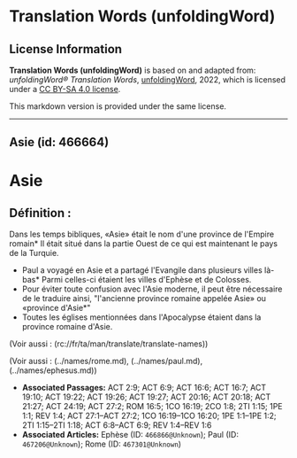 # Translation Words (unfoldingWord)

## License Information

**Translation Words (unfoldingWord)** is based on and adapted from: _unfoldingWord® Translation Words_, [unfoldingWord](https://unfoldingword.org/utw), 2022, which is licensed under a [CC BY-SA 4.0 license](https://creativecommons.org/licenses/by-sa/4.0/legalcode.en).

This markdown version is provided under the same license.



--------------------------------

## Asie (id: 466664)

Asie
====

Définition :
------------

Dans les temps bibliques, «Asie» était le nom d'une province de l'Empire romain\* Il était situé dans la partie Ouest de ce qui est maintenant le pays de la Turquie.

* Paul a voyagé en Asie et a partagé l'Evangile dans plusieurs villes là\-bas\* Parmi celles\-ci étaient les villes d'Ephèse et de Colosses.
* Pour éviter toute confusion avec l'Asie moderne, il peut être nécessaire de le traduire ainsi, "l'ancienne province romaine appelée Asie» ou «province d'Asie\*"
* Toutes les églises mentionnées dans l'Apocalypse étaient dans la province romaine d'Asie.

(Voir aussi : (rc://fr/ta/man/translate/translate\-names))

(Voir aussi : (../names/rome.md), (../names/paul.md), (../names/ephesus.md))

* **Associated Passages:** ACT 2:9; ACT 6:9; ACT 16:6; ACT 16:7; ACT 19:10; ACT 19:22; ACT 19:26; ACT 19:27; ACT 20:16; ACT 20:18; ACT 21:27; ACT 24:19; ACT 27:2; ROM 16:5; 1CO 16:19; 2CO 1:8; 2TI 1:15; 1PE 1:1; REV 1:4; ACT 27:1–ACT 27:2; 1CO 16:19–1CO 16:20; 1PE 1:1–1PE 1:2; 2TI 1:15–2TI 1:18; ACT 6:8–ACT 6:9; REV 1:4–REV 1:6
* **Associated Articles:** Ephèse (ID: `466866@Unknown`); Paul (ID: `467206@Unknown`); Rome (ID: `467301@Unknown`)

